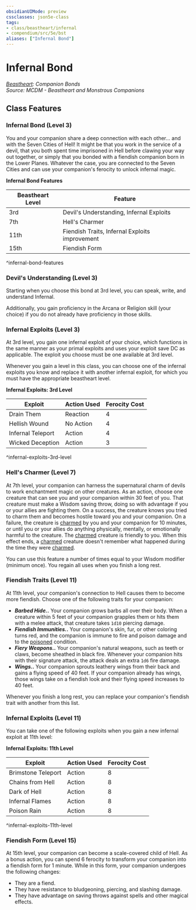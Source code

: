 ```yaml
---
obsidianUIMode: preview
cssclasses: json5e-class
tags:
- class/beastheart/infernal
- compendium/src/5e/bst
aliases: ["Infernal Bond"]
---
```

# Infernal Bond
*[Beastheart](./beastheart-bst.md#): Companion Bonds*  
*Source: MCDM - Beastheart and Monstrous Companions*  


## Class Features

### Infernal Bond (Level 3)

You and your companion share a deep connection with each other... and with the Seven Cities of Hell! It might be that you work in the service of a devil, that you both spent time imprisoned in Hell before clawing your way out together, or simply that you bonded with a fiendish companion born in the Lower Planes. Whatever the case, you are connected to the Seven Cities and can use your companion's ferocity to unlock infernal magic.

**Infernal Bond Features**

| Beastheart Level | Feature |
|------------------|---------|
| 3rd | Devil's Understanding, Infernal Exploits |
| 7th | Hell's Charmer |
| 11th | Fiendish Traits, Infernal Exploits improvement |
| 15th | Fiendish Form |
^infernal-bond-features

### Devil's Understanding (Level 3)

Starting when you choose this bond at 3rd level, you can speak, write, and understand Infernal.

Additionally, you gain proficiency in the Arcana or Religion skill (your choice) if you do not already have proficiency in those skills.

### Infernal Exploits (Level 3)

At 3rd level, you gain one infernal exploit of your choice, which functions in the same manner as your primal exploits and uses your exploit save DC as applicable. The exploit you choose must be one available at 3rd level.

Whenever you gain a level in this class, you can choose one of the infernal exploits you know and replace it with another infernal exploit, for which you must have the appropriate beastheart level.

**Infernal Exploits: 3rd Level**

| Exploit | Action Used | Ferocity Cost |
|---------|-------------|---------------|
| Drain Them | Reaction | 4 |
| Hellish Wound | No Action | 4 |
| Infernal Teleport | Action | 4 |
| Wicked Deception | Action | 3 |
^infernal-exploits-3rd-level

### Hell's Charmer (Level 7)

At 7th level, your companion can harness the supernatural charm of devils to work enchantment magic on other creatures. As an action, choose one creature that can see you and your companion within 30 feet of you. That creature must make a Wisdom saving throw, doing so with advantage if you or your allies are fighting them. On a success, the creature knows you tried to charm them and becomes hostile toward you and your companion. On a failure, the creature is [charmed](../../../Rules%20&%20Options/5e%20Rules/conditions.md##charmed) by you and your companion for 10 minutes, or until you or your allies do anything physically, mentally, or emotionally harmful to the creature. The [charmed](../../../Rules%20&%20Options/5e%20Rules/conditions.md##charmed) creature is friendly to you. When this effect ends, a [charmed](../../../Rules%20&%20Options/5e%20Rules/conditions.md##charmed) creature doesn't remember what happened during the time they were [charmed](../../../Rules%20&%20Options/5e%20Rules/conditions.md##charmed).

You can use this feature a number of times equal to your Wisdom modifier (minimum once). You regain all uses when you finish a long rest.

### Fiendish Traits (Level 11)

At 11th level, your companion's connection to Hell causes them to become more fiendish. Choose one of the following traits for your companion:

- ***Barbed Hide.*.** Your companion grows barbs all over their body. When a creature within 5 feet of your companion grapples them or hits them with a melee attack, that creature takes `1d10` piercing damage.  
- ***Fiendish Immunities.*.** Your companion's skin, fur, or other coloring turns red, and the companion is immune to fire and poison damage and to the [poisoned](../../../Rules%20&%20Options/5e%20Rules/conditions.md##poisoned) condition.  
- ***Fiery Weapons.*.** Your companion's natural weapons, such as teeth or claws, become sheathed in black fire. Whenever your companion hits with their signature attack, the attack deals an extra `1d6` fire damage.  
- ***Wings.*.** Your companion sprouts leathery wings from their back and gains a flying speed of 40 feet. If your companion already has wings, those wings take on a fiendish look and their flying speed increases to 40 feet.  

Whenever you finish a long rest, you can replace your companion's fiendish trait with another from this list.

### Infernal Exploits (Level 11)

You can take one of the following exploits when you gain a new infernal exploit at 11th level:

**Infernal Exploits: 11th Level**

| Exploit | Action Used | Ferocity Cost |
|---------|-------------|---------------|
| Brimstone Teleport | Action | 8 |
| Chains from Hell | Action | 8 |
| Dark of Hell | Action | 8 |
| Infernal Flames | Action | 8 |
| Poison Rain | Action | 8 |
^infernal-exploits-11th-level

### Fiendish Form (Level 15)

At 15th level, your companion can become a scale-covered child of Hell. As a bonus action, you can spend 6 ferocity to transform your companion into a fiendish form for 1 minute. While in this form, your companion undergoes the following changes:

- They are a fiend.  
- They have resistance to bludgeoning, piercing, and slashing damage.  
- They have advantage on saving throws against spells and other magical effects.